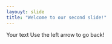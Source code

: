 ```yaml
---
layouyt: slide
title: "Welcome to our second slide!"
---
```

Your text
Use the left arrow to go back!

